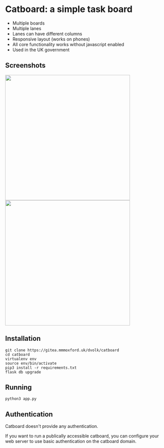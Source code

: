 # Catboard: a simple task board

- Multiple boards
- Multiple lanes
- Lanes can have different columns
- Responsive layout (works on phones)
- All core functionality works without javascript enabled
- Used in the UK government

## Screenshots

<img src="https://i.imgur.com/A0dzAkZ.png" width=400> <img src="https://i.imgur.com/aKLnBfg.png" width=400>

## Installation

    git clone https://gitea.mmmoxford.uk/dvolk/catboard
    cd catboard
    virtualenv env
    source env/bin/activate
    pip3 install -r requirements.txt
    flask db upgrade

## Running

    python3 app.py

## Authentication

Catboard doesn't provide any authentication.

If you want to run a publically accessible catboard, you can configure your web server to use basic authentication on the catboard domain.

